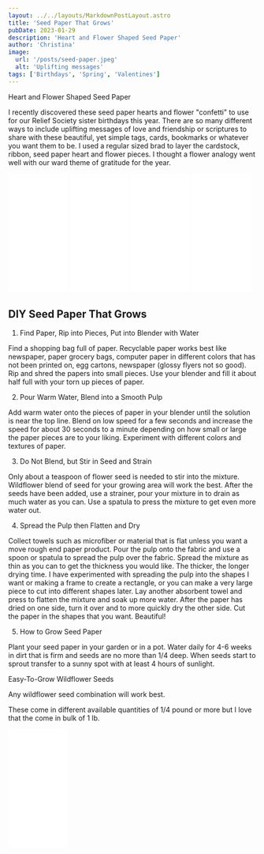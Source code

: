 ```yaml
---
layout: ../../layouts/MarkdownPostLayout.astro
title: 'Seed Paper That Grows'
pubDate: 2023-01-29
description: 'Heart and Flower Shaped Seed Paper'
author: 'Christina'
image:
  url: '/posts/seed-paper.jpeg'
  alt: 'Uplifting messages'
tags: ['Birthdays', 'Spring', 'Valentines']
---
```


Heart and Flower Shaped Seed Paper

I recently discovered these seed paper hearts and flower "confetti" to use for our Relief Society sister birthdays this year. There are so many different ways to include uplifting messages of love and friendship or scriptures to share with these beautiful, yet simple tags, cards, bookmarks or whatever you want them to be. I used a regular sized brad to layer the cardstock, ribbon, seed paper heart and flower pieces. I thought a flower analogy went well with our ward theme of gratitude for the year.

<div class="flex gap-4">
<iframe sandbox="allow-popups allow-scripts allow-modals allow-forms allow-same-origin" style="width:120px;height:240px;" marginwidth="0" marginheight="0" scrolling="no" frameborder="0" src="//ws-na.amazon-adsystem.com/widgets/q?ServiceVersion=20070822&amp;OneJS=1&amp;Operation=GetAdHtml&amp;MarketPlace=US&amp;source=ss&amp;ref=as_ss_li_til&amp;ad_type=product_link&amp;tracking_id=billnalen-20&amp;language=en_US&amp;marketplace=amazon&amp;region=US&amp;placement=B08F2VCH1N&amp;asins=B08F2VCH1N&amp;linkId=496a7f9a449eb571d62ac663eb8a84c9&amp;show_border=true&amp;link_opens_in_new_window=true"></iframe>

<iframe sandbox="allow-popups allow-scripts allow-modals allow-forms allow-same-origin" style="width:120px;height:240px;" marginwidth="0" marginheight="0" scrolling="no" frameborder="0" src="//ws-na.amazon-adsystem.com/widgets/q?ServiceVersion=20070822&amp;OneJS=1&amp;Operation=GetAdHtml&amp;MarketPlace=US&amp;source=ss&amp;ref=as_ss_li_til&amp;ad_type=product_link&amp;tracking_id=billnalen-20&amp;language=en_US&amp;marketplace=amazon&amp;region=US&amp;placement=B016X2MAAG&amp;asins=B016X2MAAG&amp;linkId=7374d24cd12b6b62525cb9ebb9859b82&amp;show_border=true&amp;link_opens_in_new_window=true"></iframe>

<iframe sandbox="allow-popups allow-scripts allow-modals allow-forms allow-same-origin" style="width:120px;height:240px;" marginwidth="0" marginheight="0" scrolling="no" frameborder="0" src="//ws-na.amazon-adsystem.com/widgets/q?ServiceVersion=20070822&amp;OneJS=1&amp;Operation=GetAdHtml&amp;MarketPlace=US&amp;source=ss&amp;ref=as_ss_li_til&amp;ad_type=product_link&amp;tracking_id=billnalen-20&amp;language=en_US&amp;marketplace=amazon&amp;region=US&amp;placement=B015HQ8TEU&amp;asins=B015HQ8TEU&amp;linkId=593e3c47fbe5e832f873a883456b28e4&amp;show_border=true&amp;link_opens_in_new_window=true"></iframe>

<iframe sandbox="allow-popups allow-scripts allow-modals allow-forms allow-same-origin" style="width:120px;height:240px;" marginwidth="0" marginheight="0" scrolling="no" frameborder="0" src="//ws-na.amazon-adsystem.com/widgets/q?ServiceVersion=20070822&amp;OneJS=1&amp;Operation=GetAdHtml&amp;MarketPlace=US&amp;source=ss&amp;ref=as_ss_li_til&amp;ad_type=product_link&amp;tracking_id=billnalen-20&amp;language=en_US&amp;marketplace=amazon&amp;region=US&amp;placement=B0BK9CJ9RJ&amp;asins=B0BK9CJ9RJ&amp;linkId=06a401adee4dfb8b9d5d2c0919ab8786&amp;show_border=true&amp;link_opens_in_new_window=true"></iframe>
</div>

## DIY Seed Paper That Grows

1. Find Paper, Rip into Pieces, Put into Blender with Water

Find a shopping bag full of paper. Recyclable paper works best like newspaper, paper grocery bags, computer paper in different colors that has not been printed on, egg cartons, newspaper (glossy flyers not so good). Rip and shred the papers into small pieces. Use your blender and fill it about half full with your torn up pieces of paper.

2. Pour Warm Water, Blend into a Smooth Pulp

Add warm water onto the pieces of paper in your blender until the solution is near the top line. Blend on low speed for a few seconds and increase the speed for about 30 seconds to a minute depending on how small or large the paper pieces are to your liking. Experiment with different colors and textures of paper.

3.  Do Not Blend, but Stir in Seed and Strain

Only about a teaspoon of flower seed is needed to stir into the mixture. Wildflower blend of seed for your growing area will work the best. After the seeds have been added, use a strainer, pour your mixture in to drain as much water as you can. Use a spatula to press the mixture to get even more water out.

4. Spread the Pulp then Flatten and Dry

Collect towels such as microfiber or material that is flat unless you want a move rough end paper product. Pour the pulp onto the fabric and use a spoon or spatula to spread the pulp over the fabric. Spread the mixture as thin as you can to get the thickness you would like. The thicker, the longer drying time. I have experimented with spreading the pulp into the shapes I want or making a frame to create a rectangle, or you can make a very large piece to cut into different shapes later. Lay another absorbent towel and press to flatten the mixture and soak up more water. After the paper has dried on one side, turn it over and to more quickly dry the other side. Cut the paper in the shapes that you want. Beautiful!

5. How to Grow Seed Paper

Plant your seed paper in your garden or in a pot. Water daily for 4-6 weeks in dirt that is firm and seeds are no more than 1/4 deep. When seeds start to sprout transfer to a sunny spot with at least 4 hours of sunlight.

Easy-To-Grow Wildflower Seeds

Any wildflower seed combination will work best.

These come in different available quantities of 1/4 pound or more but I love that the come in bulk of 1 lb.

<div>
<iframe sandbox="allow-popups allow-scripts allow-modals allow-forms allow-same-origin" style="width:120px;height:240px;" marginwidth="0" marginheight="0" scrolling="no" frameborder="0" src="//ws-na.amazon-adsystem.com/widgets/q?ServiceVersion=20070822&amp;OneJS=1&amp;Operation=GetAdHtml&amp;MarketPlace=US&amp;source=ss&amp;ref=as_ss_li_til&amp;ad_type=product_link&amp;tracking_id=billnalen-20&amp;language=en_US&amp;marketplace=amazon&amp;region=US&amp;placement=B00E5OP0PM&amp;asins=B00E5OP0PM&amp;linkId=14232351903a156d06fb77dbe03123c2&amp;show_border=true&amp;link_opens_in_new_window=true"></iframe>
</div>
